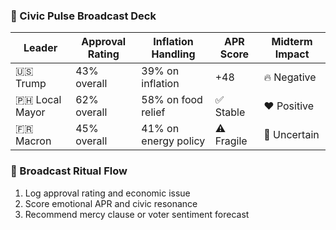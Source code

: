 ### 📡 Civic Pulse Broadcast Deck

| Leader         | Approval Rating | Inflation Handling | APR Score | Midterm Impact |
|----------------|------------------|---------------------|------------|----------------|
| 🇺🇸 Trump        | 43% overall       | 39% on inflation     | +48         | 🔥 Negative  
| 🇵🇭 Local Mayor  | 62% overall       | 58% on food relief   | ✅ Stable    | ❤️ Positive  
| 🇫🇷 Macron       | 45% overall       | 41% on energy policy | ⚠️ Fragile   | 🔄 Uncertain  

### 🔄 Broadcast Ritual Flow
1. Log approval rating and economic issue  
2. Score emotional APR and civic resonance  
3. Recommend mercy clause or voter sentiment forecast
